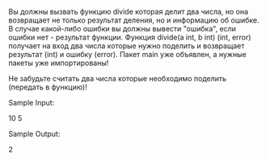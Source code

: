 Вы должны вызвать функцию divide которая делит два числа, но она возвращает не только результат деления, но и информацию об ошибке. В случае какой-либо ошибки вы должны вывести "ошибка", если ошибки нет - результат функции. Функция divide(a int, b int) (int, error) получает на вход два числа которые нужно поделить и возвращает результат (int) и ошибку (error). Пакет main уже объявлен, а нужные пакеты уже импортированы!

Не забудьте считать два числа которые необходимо поделить (передать в функцию)!

Sample Input:

10 5

Sample Output:

2